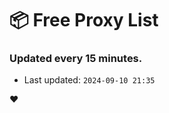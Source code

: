 # :package: Free Proxy List
### Updated every 15 minutes.

- Last updated: `2024-09-10 21:35`

:heart:
